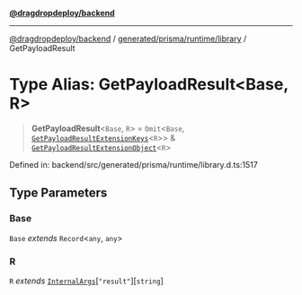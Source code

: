 [**@dragdropdeploy/backend**](../../../../../README.md)

***

[@dragdropdeploy/backend](../../../../../README.md) / [generated/prisma/runtime/library](../README.md) / GetPayloadResult

# Type Alias: GetPayloadResult\<Base, R\>

> **GetPayloadResult**\<`Base`, `R`\> = `Omit`\<`Base`, [`GetPayloadResultExtensionKeys`](GetPayloadResultExtensionKeys.md)\<`R`\>\> & [`GetPayloadResultExtensionObject`](GetPayloadResultExtensionObject.md)\<`R`\>

Defined in: backend/src/generated/prisma/runtime/library.d.ts:1517

## Type Parameters

### Base

`Base` *extends* `Record`\<`any`, `any`\>

### R

`R` *extends* [`InternalArgs`](InternalArgs.md)\[`"result"`\]\[`string`\]
